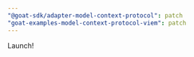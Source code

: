 ```yaml
---
"@goat-sdk/adapter-model-context-protocol": patch
"goat-examples-model-context-protocol-viem": patch
---
```


Launch!
